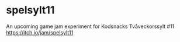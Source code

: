 # spelsylt11
An upcoming game jam experiment for Kodsnacks Tvåveckorssylt #11 https://itch.io/jam/spelsylt11
